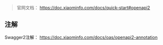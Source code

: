 > 官网文档： https://doc.xiaominfo.com/docs/quick-start#openapi2

## 注解

Swagger2注解： https://doc.xiaominfo.com/docs/oas/openapi2-annotation
